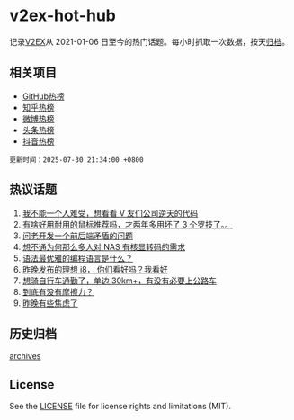# v2ex-hot-hub

 记录[V2EX](https://www.v2ex.com/)从 2021-01-06 日至今的热门话题。每小时抓取一次数据，按天[归档](archives)。
 
 ## 相关项目

- [GitHub热榜](https://github.com/lonnyzhang423/github-hot-hub)
- [知乎热榜](https://github.com/lonnyzhang423/zhihu-hot-hub)
- [微博热榜](https://github.com/lonnyzhang423/weibo-hot-hub)
- [头条热榜](https://github.com/lonnyzhang423/toutiao-hot-hub)
- [抖音热榜](https://github.com/lonnyzhang423/douyin-hot-hub)


 `更新时间：2025-07-30 21:34:00 +0800`

## 热议话题

1. [我不能一个人难受，想看看 V 友们公司逆天的代码](https://www.v2ex.com/t/1148645)
1. [有啥好用耐用的鼠标推荐吗，才两年多用坏了 3 个罗技了。。](https://www.v2ex.com/t/1148641)
1. [问老开发一个前后端矛盾的问题](https://www.v2ex.com/t/1148608)
1. [想不通为何那么多人对 NAS 有核显转码的需求](https://www.v2ex.com/t/1148642)
1. [语法最优雅的编程语言是什么？](https://www.v2ex.com/t/1148712)
1. [昨晚发布的理想 i8， 你们看好吗？我看好](https://www.v2ex.com/t/1148667)
1. [想骑自行车通勤了，单边 30km+，有没有必要上公路车](https://www.v2ex.com/t/1148656)
1. [到底有没有摩擦力？](https://www.v2ex.com/t/1148808)
1. [昨晚有些焦虑了](https://www.v2ex.com/t/1148668)

## 历史归档

[archives](archives)

## License

See the [LICENSE](LICENSE) file for license rights and limitations (MIT).
